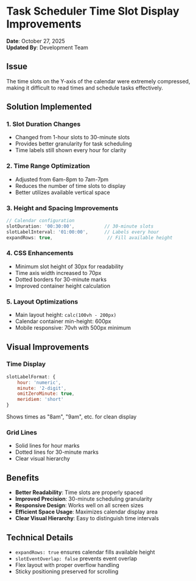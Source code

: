 # Task Scheduler Time Slot Display Improvements

**Date**: October 27, 2025  
**Updated By**: Development Team

## Issue
The time slots on the Y-axis of the calendar were extremely compressed, making it difficult to read times and schedule tasks effectively.

## Solution Implemented

### 1. Slot Duration Changes
- Changed from 1-hour slots to 30-minute slots
- Provides better granularity for task scheduling
- Time labels still shown every hour for clarity

### 2. Time Range Optimization
- Adjusted from 6am-8pm to 7am-7pm
- Reduces the number of time slots to display
- Better utilizes available vertical space

### 3. Height and Spacing Improvements
```javascript
// Calendar configuration
slotDuration: '00:30:00',           // 30-minute slots
slotLabelInterval: '01:00:00',      // Labels every hour
expandRows: true,                    // Fill available height
```

### 4. CSS Enhancements
- Minimum slot height of 30px for readability
- Time axis width increased to 70px
- Dotted borders for 30-minute marks
- Improved container height calculation

### 5. Layout Optimizations
- Main layout height: `calc(100vh - 200px)`
- Calendar container min-height: 600px
- Mobile responsive: 70vh with 500px minimum

## Visual Improvements

### Time Display
```javascript
slotLabelFormat: {
    hour: 'numeric',
    minute: '2-digit',
    omitZeroMinute: true,
    meridiem: 'short'
}
```
Shows times as "8am", "9am", etc. for clean display

### Grid Lines
- Solid lines for hour marks
- Dotted lines for 30-minute marks
- Clear visual hierarchy

## Benefits
- **Better Readability**: Time slots are properly spaced
- **Improved Precision**: 30-minute scheduling granularity
- **Responsive Design**: Works well on all screen sizes
- **Efficient Space Usage**: Maximizes calendar display area
- **Clear Visual Hierarchy**: Easy to distinguish time intervals

## Technical Details
- `expandRows: true` ensures calendar fills available height
- `slotEventOverlap: false` prevents event overlap
- Flex layout with proper overflow handling
- Sticky positioning preserved for scrolling

